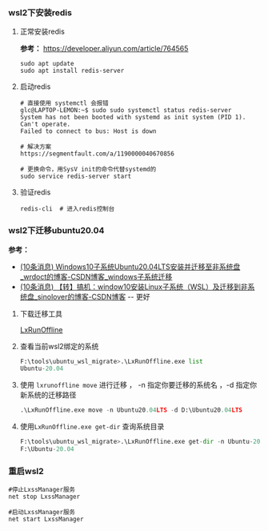 ### wsl2下安装redis

1. 正常安装redis

   **参考：** https://developer.aliyun.com/article/764565

   ```
   sudo apt update
   sudo apt install redis-server
   ```

2. 启动redis

   ```shell
   # 直接使用 systemctl 会报错
   glc@LAPTOP-LEMON:~$ sudo sudo systemctl status redis-server
   System has not been booted with systemd as init system (PID 1). Can't operate.
   Failed to connect to bus: Host is down
   
   # 解决方案
   https://segmentfault.com/a/1190000040670856
   
   # 更换命令，用SysV init的命令代替systemd的
   sudo service redis-server start
   ```

3. 验证redis

   ```shell
   redis-cli  # 进入redis控制台
   ```





### wsl2下迁移ubuntu20.04

**参考：**

- [(10条消息) Windows10子系统Ubuntu20.04LTS安装并迁移至非系统盘_wrdoct的博客-CSDN博客_windows子系统迁移](https://blog.csdn.net/XUfengge111/article/details/123682429) 
- [(10条消息) 【转】搞机：window10安装Linux子系统（WSL）及迁移到非系统盘_sinolover的博客-CSDN博客](https://blog.csdn.net/sinolover/article/details/120922454) -- 更好

1. 下载迁移工具

   [LxRunOffline](https://github.com/DDoSolitary/LxRunOffline/releases) 

2. 查看当前wsl2绑定的系统

   ```python
   F:\tools\ubuntu_wsl_migrate>.\LxRunOffline.exe list
   Ubuntu-20.04
   ```

3. 使用 `lxrunoffline move` 进行迁移 ， -n 指定你要迁移的系统名 ，-d 指定你新系统的迁移路径

   ```python
   .\LxRunOffline.exe move -n Ubuntu20.04LTS -d D:\Ubuntu20.04LTS
   ```

4. 使用`LxRunOffline.exe get-dir` 查询系统目录

   ````python
   F:\tools\ubuntu_wsl_migrate>.\LxRunOffline.exe get-dir -n Ubuntu-20.04
   F:\Ubuntu-20.04
   ````




### 重启wsl2

```shell
#停止LxssManager服务
net stop LxssManager  
 
#启动LxssManager服务
net start LxssManager  

```



